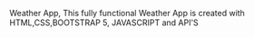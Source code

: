 Weather App,
This fully functional Weather App is created with HTML,CSS,BOOTSTRAP 5, JAVASCRIPT and API'S
